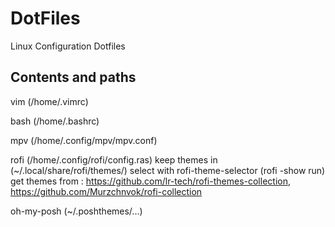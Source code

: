 # DotFiles
Linux Configuration Dotfiles  

## Contents and paths
vim (/home/.vimrc)  

bash (/home/.bashrc)  

mpv (/home/.config/mpv/mpv.conf)
  
rofi (/home/.config/rofi/config.ras)
keep themes in (~/.local/share/rofi/themes/)
select with rofi-theme-selector (rofi -show run)
get themes from : https://github.com/lr-tech/rofi-themes-collection, https://github.com/Murzchnvok/rofi-collection  

oh-my-posh (~/.poshthemes/...)
